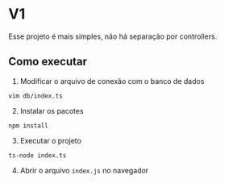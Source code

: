 # V1

Esse projeto é mais simples, não há separação por controllers.

## Como executar

1. Modificar o arquivo de conexão com o banco de dados
```
vim db/index.ts
```

2. Instalar os pacotes
```
npm install
```

3. Executar o projeto
```
ts-node index.ts
```

4. Abrir o arquivo `index.js` no navegador